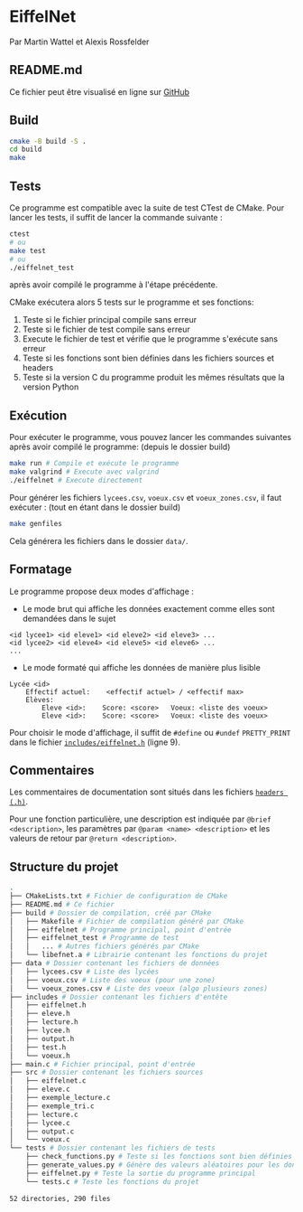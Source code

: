 # EiffelNet
Par Martin Wattel et Alexis Rossfelder

## README.md
Ce fichier peut être visualisé en ligne sur [GitHub](https://gist.github.com/LiteApplication/34ac0ac5dce4024abc6c9fb8b5d7e417)

## Build
```bash
cmake -B build -S .
cd build
make
```

## Tests
Ce programme est compatible avec la suite de test CTest de CMake. Pour lancer les tests, il suffit de lancer la commande suivante :
```bash
ctest
# ou
make test
# ou 
./eiffelnet_test
```
après avoir compilé le programme à l'étape précédente.

CMake exécutera alors 5 tests sur le programme et ses fonctions:
 1. Teste si le fichier principal compile sans erreur
 2. Teste si le fichier de test compile sans erreur
 3. Execute le fichier de test et vérifie que le programme s'exécute sans erreur
 4. Teste si les fonctions sont bien définies dans les fichiers sources et headers
 5. Teste si la version C du programme produit les mêmes résultats que la version Python

## Exécution
Pour exécuter le programme, vous pouvez lancer les commandes suivantes après avoir compilé le programme: (depuis le dossier build)
```bash
make run # Compile et exécute le programme
make valgrind # Execute avec valgrind
./eiffelnet # Execute directement
```
Pour générer les fichiers `lycees.csv`, `voeux.csv` et `voeux_zones.csv`, il faut exécuter : (tout en étant dans le dossier build)
```bash
make genfiles
```
Cela générera les fichiers dans le dossier `data/`.


## Formatage
Le programme propose deux modes d'affichage : 
 - Le mode brut qui affiche les données exactement comme elles sont demandées dans le sujet 
```
<id lycee1> <id eleve1> <id eleve2> <id eleve3> ...
<id lycee2> <id eleve4> <id eleve5> <id eleve6> ...
...
```
 - Le mode formaté qui affiche les données de manière plus lisible
```
Lycée <id>
    Effectif actuel:    <effectif actuel> / <effectif max>
    Élèves:
        Eleve <id>:    Score: <score>   Voeux: <liste des voeux> 
        Eleve <id>:    Score: <score>   Voeux: <liste des voeux>
```
Pour choisir le mode d'affichage, il suffit de `#define` ou `#undef` `PRETTY_PRINT` dans le fichier [`includes/eiffelnet.h`](includes/eiffelnet.h#L9) (ligne 9). 

## Commentaires
Les commentaires de documentation sont situés dans les fichiers [`headers (.h)`](includes/).

Pour une fonction particulière, une description est indiquée par `@brief <description>`, les paramètres par `@param <name> <description>` et les valeurs de retour par `@return <description>`.

## Structure du projet
```bash
.
├── CMakeLists.txt # Fichier de configuration de CMake
├── README.md # Ce fichier
├── build # Dossier de compilation, créé par CMake
│   ├── Makefile # Fichier de compilation généré par CMake
│   ├── eiffelnet # Programme principal, point d'entrée
│   ├── eiffelnet_test # Programme de test
│   │   ... # Autres fichiers générés par CMake
│   └── libefnet.a # Librairie contenant les fonctions du projet
├── data # Dossier contenant les fichiers de données
│   ├── lycees.csv # Liste des lycées
│   ├── voeux.csv # Liste des voeux (pour une zone)
│   └── voeux_zones.csv # Liste des voeux (algo plusieurs zones)
├── includes # Dossier contenant les fichiers d'entête
│   ├── eiffelnet.h 
│   ├── eleve.h
│   ├── lecture.h
│   ├── lycee.h
│   ├── output.h
│   ├── test.h
│   └── voeux.h
├── main.c # Fichier principal, point d'entrée
├── src # Dossier contenant les fichiers sources
│   ├── eiffelnet.c
│   ├── eleve.c
│   ├── exemple_lecture.c
│   ├── exemple_tri.c
│   ├── lecture.c
│   ├── lycee.c
│   ├── output.c
│   └── voeux.c
└── tests # Dossier contenant les fichiers de tests
    ├── check_functions.py # Teste si les fonctions sont bien définies
    ├── generate_values.py # Génère des valeurs aléatoires pour les données
    ├── eiffelnet.py # Teste la sortie du programme principal
    └── tests.c # Teste les fonctions du projet
 
52 directories, 290 files
```
